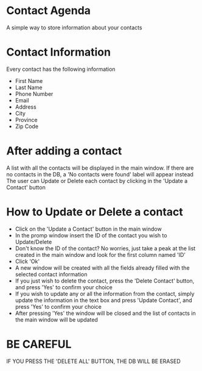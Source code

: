 # Contact Agenda
A simple way to store information about your contacts

# Contact Information
Every contact has the following information
- First Name
- Last Name
- Phone Number
- Email
- Address
- City
- Province
- Zip Code

# After adding a contact
A list with all the contacts will be displayed in the main window. If there are no contacts in the DB, a 'No contacts were found' label will appear instead
The user can Update or Delete each contact by clicking in the 'Update a Contact' button

# How to Update or Delete a contact
- Click on the 'Update a Contact' button in the main window
- In the promp window insert the ID of the contact you wish to Update/Delete
-   Don't know the ID of the contact? No worries, just take a peak at the list created in the main window and look for the first column named 'ID'
- Click 'Ok'
- A new window will be created with all the fields already filled with the selected contact information
- If you just wish to delete the contact, press the 'Delete Contact' button, and press 'Yes' to confirm your choice
- If you wish to update any or all the information from the contact, simply update the information in the text box and press 'Update Contact', and press 'Yes' to confirm your choice
- After pressing 'Yes' the window will be closed and the list of contacts in the main window will be updated

# BE CAREFUL
IF YOU PRESS THE 'DELETE ALL' BUTTON, THE DB WILL BE ERASED


